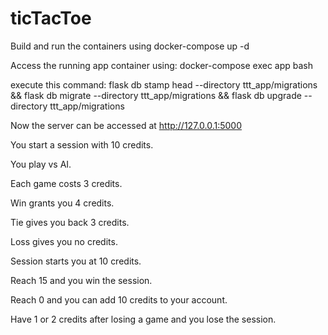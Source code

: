 # ticTacToe

Build and run the containers using docker-compose up -d

Access the running app container using:
docker-compose exec app bash

execute this command:
flask db stamp head --directory ttt_app/migrations && flask db migrate --directory ttt_app/migrations && flask db upgrade --directory ttt_app/migrations

Now the server can be accessed at http://127.0.0.1:5000

You start a session with 10 credits.

You play vs AI.

Each game costs 3 credits.

Win grants you 4 credits.

Tie gives you back 3 credits.

Loss gives you no credits.



Session starts you at 10 credits.

Reach 15 and you win the session.

Reach 0 and you can add 10 credits to your account.

Have 1 or 2 credits after losing a game and you lose the session.
